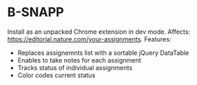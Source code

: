 # B-SNAPP

Install as an unpacked Chrome extension in dev mode.
Affects: https://editorial.nature.com/your-assignments.
Features:
* Replaces assignemnts list with a sortable jQuery DataTable
* Enables to take notes for each assignment
* Tracks status of individual assignments
* Color codes current status